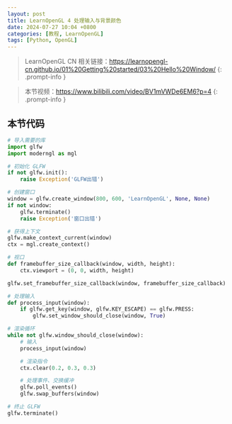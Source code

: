 ```yaml
---
layout: post
title: LearnOpenGL 4 处理输入与背景颜色
date: 2024-07-27 10:04 +0800
categories: [教程, LearnOpenGL]
tags: [Python, OpenGL]
---
```


> LearnOpenGL CN 相关链接：<https://learnopengl-cn.github.io/01%20Getting%20started/03%20Hello%20Window/>
{: .prompt-info }

> 本节视频：<https://www.bilibili.com/video/BV1mVWDe6EM6?p=4>
{: .prompt-info }

## 本节代码

```py
# 导入需要的库
import glfw
import moderngl as mgl

# 初始化 GLFW
if not glfw.init():
    raise Exception('GLFW出错')

# 创建窗口
window = glfw.create_window(800, 600, 'LearnOpenGL', None, None)
if not window:
    glfw.terminate()
    raise Exception('窗口出错')

# 获得上下文
glfw.make_context_current(window)
ctx = mgl.create_context()

# 视口
def framebuffer_size_callback(window, width, height):
    ctx.viewport = (0, 0, width, height)

glfw.set_framebuffer_size_callback(window, framebuffer_size_callback)

# 处理输入
def process_input(window):
    if glfw.get_key(window, glfw.KEY_ESCAPE) == glfw.PRESS:
        glfw.set_window_should_close(window, True)

# 渲染循环
while not glfw.window_should_close(window):
    # 输入
    process_input(window)

    # 渲染指令
    ctx.clear(0.2, 0.3, 0.3)

    # 处理事件、交换缓冲
    glfw.poll_events()
    glfw.swap_buffers(window)

# 终止 GLFW
glfw.terminate()
```
